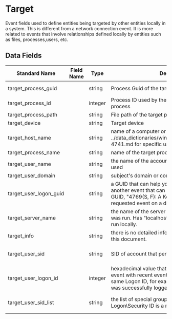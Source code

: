 # Target
Event fields used to define entities being targeted by other entities locally in a system. This is different from a network connection event. It is more related to events that involve relationships defined locally by entities such as files, processes,users, etc.

## Data Fields
|Standard Name|Field Name|Type|Description|Sample Value|
|---|---|---|---|---|
|target_process_guid||string|Process Guid of the target process|{A98268C1-9C2E-5ACD-0000-00100266AB00}|
|target_process_id||integer|Process ID used by the os to identify the target process|240|
|target_process_path||string|File path of the target process|C:\Windows\System32\cmd.exe|
|target_device||string|Target device|\Device\HarddiskVolume2|
|target_host_name||string|name of a computer or device (see example of the ../data_dictionaries/windows/security/events/event-4741.md for specific use case|WIN81$|
|target_process_name||string|name of the target process without its full path|MsMpEng.exe|
|target_user_name||string|the name of the account whose credentials were used|ladmin|
|target_user_domain||string|subject's domain or computer name|CONTOSO|
|target_user_logon_guid||string|a GUID that can help you correlate this event with another event that can contain the same Logon GUID, "4769(S, F): A Kerberos service ticket was requested event on a domain controller.|{0887F1E4-39EA-D53C-804F-31D568A06274}|
|target_server_name||string|the name of the server on which the new process was run. Has "localhost" value if the process was run locally.|localhost|
|target_info||string|there is no detailed information about this field in this document.|localhost|
|target_user_sid||string|SID of account that performed the logon.|S-1-5-21-3457937927-2839227994-823803824-500|
|target_user_logon_id||integer|hexadecimal value that can help you correlate this event with recent events that might contain the same Logon ID, for example, "4624: An account was successfully logged on."|0x139faf|
|target_user_sid_list||string|the list of special group SIDs, which New Logon\Security ID is a member of.|{S-1-5-21-3457937927-2839227994-823803824-512}|